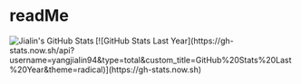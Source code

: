 # readMe

<div>
  <img align="left" alt="Jialin's GitHub Stats" src="https://github-readme-stats.vercel.app/api?username=yangjialin94&show_icons=true&hide_border=false&title_color=ff652f&icon_color=FFE400&bg_color=09131B&text_color=ffffff&border_color=0c1a25" />
  [![GitHub Stats Last Year](https://gh-stats.now.sh/api?username=yangjialin94&type=total&custom_title=GitHub%20Stats%20Last%20Year&theme=radical)](https://gh-stats.now.sh)
</div>
